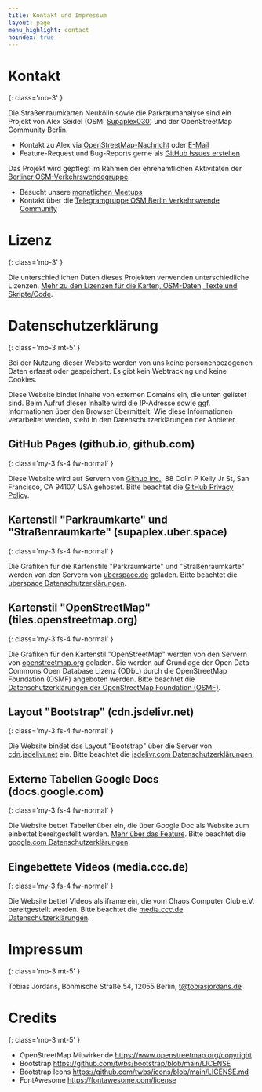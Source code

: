 ```yaml
---
title: Kontakt und Impressum
layout: page
menu_highlight: contact
noindex: true
---
```


<div class="bg-light p-3">

# Kontakt
{: class='mb-3' }

Die Straßenraumkarten Neukölln sowie die Parkraumanalyse sind ein Projekt von Alex Seidel (OSM: [Supaplex030](https://www.openstreetmap.org/user/Supaplex030/)) und der OpenStreetMap Community Berlin.

* Kontakt zu Alex via [OpenStreetMap-Nachricht](https://www.openstreetmap.org/message/new/Supaplex030) oder [E-Mail](mailto:supaplex@riseup.net)
* Feature-Request und Bug-Reports gerne als [GitHub Issues erstellen](https://github.com/SupaplexOSM/strassenraumkarte-neukoelln/)

Das Projekt wird gepflegt im Rahmen der ehrenamtlichen Aktivitäten der [Berliner OSM-Verkehrswendegruppe](https://wiki.openstreetmap.org/wiki/Berlin/Verkehrswende).

* Besucht unsere [monatlichen Meetups](https://www.meetup.com/de-DE/OSM-Berlin-Brandenburg/)
* Kontakt über die [Telegramgruppe OSM Berlin Verkehrswende Community]((https://t.me/osmberlinverkehr))

</div>

# Lizenz
{: class='mb-3' }

Die unterschiedlichen Daten dieses Projekten verwenden unterschiedliche Lizenzen. [Mehr zu den Lizenzen für die Karten, OSM-Daten, Texte und Skripte/Code](https://github.com/SupaplexOSM/strassenraumkarte-neukoelln/blob/main/LICENSE.md).

# Datenschutzerklärung
{: class='mb-3 mt-5' }

Bei der Nutzung dieser Website werden von uns keine personenbezogenen Daten erfasst oder gespeichert.
Es gibt kein Webtracking und keine Cookies.

Diese Website bindet Inhalte von externen Domains ein, die unten gelistet sind. Beim Aufruf dieser Inhalte wird die IP-Adresse sowie ggf. Informationen über den Browser übermittelt. Wie diese Informationen verarbeitet werden, steht in den Datenschutzerklärungen der Anbieter.

## GitHub Pages (github.io, github.com)
{: class='my-3 fs-4 fw-normal' }

Diese Website wird auf Servern von [Github Inc.](https://www.github.com/), 88 Colin P Kelly Jr St, San Francisco, CA 94107, USA gehostet. Bitte beachtet die [GitHub Privacy Policy](https://help.github.com/articles/github-privacy-statement/).

## Kartenstil "Parkraumkarte" und "Straßenraumkarte" (supaplex.uber.space)
{: class='my-3 fs-4 fw-normal' }

Die Grafiken für die Kartenstile "Parkraumkarte" und "Straßenraumkarte" werden von den Servern von [uberspace.de](https://uberspace.de/de/about/imprint/) geladen. Bitte beachtet die [uberspace Datenschutzerklärungen](https://uberspace.de/de/about/privacy/).

## Kartenstil "OpenStreetMap" (tiles.openstreetmap.org)
{: class='my-3 fs-4 fw-normal' }

Die Grafiken für den Kartenstil "OpenStreetMap" werden von den Servern von [openstreetmap.org](https://www.openstreetmap.org) geladen. Sie werden auf Grundlage der Open Data Commons Open Database Lizenz (ODbL) durch die OpenStreetMap Foundation (OSMF) angeboten werden. Bitte beachtet die [Datenschutzerklärungen der OpenStreetMap Foundation (OSMF)](https://wiki.osmfoundation.org/wiki/Privacy_Policy).

## Layout "Bootstrap" (cdn.jsdelivr.net)
{: class='my-3 fs-4 fw-normal' }

Die Website bindet das Layout "Bootstrap" über die Server von [cdn.jsdelivr.net](https://getbootstrap.com/docs/5.0/getting-started/introduction/#quick-start) ein. Bitte beachtet die [jsdelivr.com Datenschutzerklärungen](https://www.jsdelivr.com/terms/privacy-policy-jsdelivr-net).

## Externe Tabellen Google Docs (docs.google.com)
{: class='my-3 fs-4 fw-normal' }

Die Website bettet Tabellenüber ein, die über Google Doc als Website zum einbettet bereitgestellt werden. [Mehr über das Feature](https://support.google.com/a/users/answer/9308870?hl=de). Bitte beachtet die [google.com Datenschutzerklärungen](https://policies.google.com/privacy?hl=de-DE).

## Eingebettete Videos (media.ccc.de)

{: class='my-3 fs-4 fw-normal' }

Die Website bettet Videos als iframe ein, die vom Chaos Computer Club e.V. bereitgestellt werden. Bitte beachtet die [media.ccc.de Datenschutzerklärungen](https://media.ccc.de/about.html#privacy).

# Impressum
{: class='mb-3 mt-5' }

Tobias Jordans, Böhmische Straße 54, 12055 Berlin, [t@tobiasjordans.de](mailto:t@tobiasjordans.de)

# Credits
{: class='mb-3 mt-5' }

* OpenStreetMap Mitwirkende https://www.openstreetmap.org/copyright
* Bootstrap https://github.com/twbs/bootstrap/blob/main/LICENSE
* Bootstrap Icons https://github.com/twbs/icons/blob/main/LICENSE.md
* FontAwesome https://fontawesome.com/license
